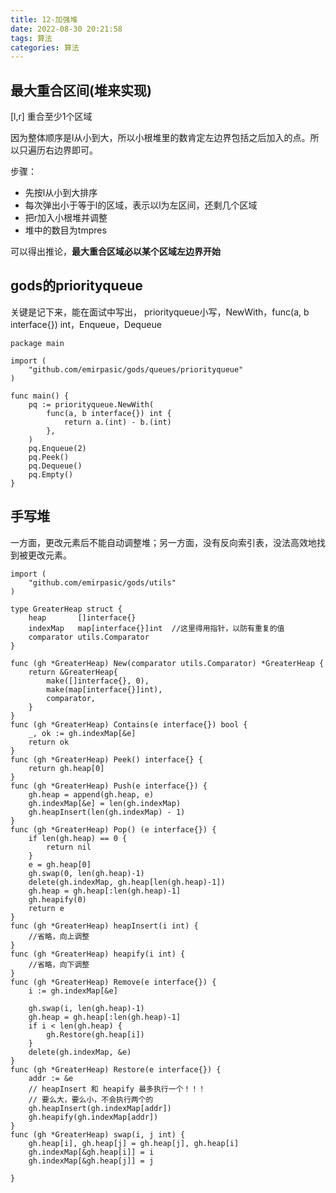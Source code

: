```yaml
---
title: 12-加强堆
date: 2022-08-30 20:21:58
tags: 算法
categories: 算法
---
```


## 最大重合区间(堆来实现)
\[l,r\] 重合至少1个区域

因为整体顺序是l从小到大，所以小根堆里的数肯定左边界包括之后加入的点。所以只遍历右边界即可。

步骤：
- 先按l从小到大排序
- 每次弹出小于等于l的区域，表示以l为左区间，还剩几个区域
- 把r加入小根堆并调整
- 堆中的数目为tmpres

可以得出推论，**最大重合区域必以某个区域左边界开始**

## gods的priorityqueue
关键是记下来，能在面试中写出，
priorityqueue小写，NewWith，func(a, b interface{}) int，Enqueue，Dequeue
```golang
package main

import (
	"github.com/emirpasic/gods/queues/priorityqueue"
)

func main() {
	pq := priorityqueue.NewWith(
		func(a, b interface{}) int {
			return a.(int) - b.(int)
		},
	)
	pq.Enqueue(2)
	pq.Peek()
	pq.Dequeue()
	pq.Empty()
}
```

## 手写堆
一方面，更改元素后不能自动调整堆；另一方面，没有反向索引表，没法高效地找到被更改元素。
```golang
import (
	"github.com/emirpasic/gods/utils"
)

type GreaterHeap struct {
	heap       []interface{}
	indexMap   map[interface{}]int  //这里得用指针，以防有重复的值
	comparator utils.Comparator
}

func (gh *GreaterHeap) New(comparator utils.Comparator) *GreaterHeap {
	return &GreaterHeap{
		make([]interface{}, 0),
		make(map[interface{}]int),
		comparator,
	}
}
func (gh *GreaterHeap) Contains(e interface{}) bool {
	_, ok := gh.indexMap[&e]
	return ok
}
func (gh *GreaterHeap) Peek() interface{} {
	return gh.heap[0]
}
func (gh *GreaterHeap) Push(e interface{}) {
	gh.heap = append(gh.heap, e)
	gh.indexMap[&e] = len(gh.indexMap)
	gh.heapInsert(len(gh.indexMap) - 1)
}
func (gh *GreaterHeap) Pop() (e interface{}) {
	if len(gh.heap) == 0 {
		return nil
	}
	e = gh.heap[0]
	gh.swap(0, len(gh.heap)-1)
	delete(gh.indexMap, gh.heap[len(gh.heap)-1])
	gh.heap = gh.heap[:len(gh.heap)-1]
	gh.heapify(0)
	return e
}
func (gh *GreaterHeap) heapInsert(i int) {  
    //省略，向上调整
}
func (gh *GreaterHeap) heapify(i int) {
    //省略，向下调整
}
func (gh *GreaterHeap) Remove(e interface{}) {
	i := gh.indexMap[&e]

	gh.swap(i, len(gh.heap)-1)
	gh.heap = gh.heap[:len(gh.heap)-1]
	if i < len(gh.heap) {
		gh.Restore(gh.heap[i])
	}
	delete(gh.indexMap, &e)
}
func (gh *GreaterHeap) Restore(e interface{}) {
	addr := &e
	// heapInsert 和 heapify 最多执行一个！！！
    // 要么大，要么小，不会执行两个的
	gh.heapInsert(gh.indexMap[addr])
	gh.heapify(gh.indexMap[addr])
}
func (gh *GreaterHeap) swap(i, j int) {
	gh.heap[i], gh.heap[j] = gh.heap[j], gh.heap[i]
	gh.indexMap[&gh.heap[i]] = i
	gh.indexMap[&gh.heap[j]] = j

}
```